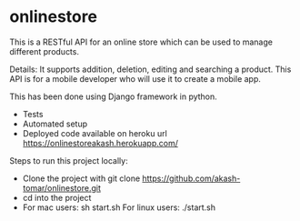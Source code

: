 # onlinestore

This is a RESTful API for an online store which can be used to manage different products.

Details: It supports addition, deletion, editing and searching a product. This API is for a mobile developer who will use it to create a mobile app. 

This has been done using Django framework in python. 

- Tests
- Automated setup
- Deployed code available on heroku url https://onlinestoreakash.herokuapp.com/

Steps to run this project locally:

- Clone the project with git clone https://github.com/akash-tomar/onlinestore.git
- cd into the project
- For mac users: sh start.sh
  For linux users: ./start.sh 
